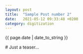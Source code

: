 ```yaml
---
layout: post
title:  "Sample Post number 2"
date:   2021-05-12 09:33:48 +0200
category: digitization
---
```

<p style="text-align:left;">{{ page.date | date_to_string }}</p>
# Just a teaser...
